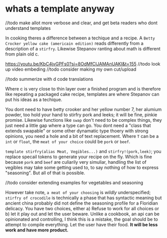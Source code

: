 # whats a template anyway

//todo make allot more verbose and clear, and get beta readers who dont understand templates

In cooking theres a difference between a techique and a recipe. A `Betty Crocker yellow cake (americain edition)` reads differently from a description of a `stirfry`. Likewise Stepanov ranting about math is different from plain old c. 


https://youtu.be/KbC4jvGPFs0?si=8OdMfCIJAMAnUAKI&t=155 //todo look up video embeding //todo consider making my own cut/upload

//todo summerize with d code translations

Where c is very close to thin layer over a finished program and is therefore like repeating a packaged cake recipe, templates are where Stepanov can put his ideas as a techique.

You dont need to have betty crooker and her yellow number 7, her alumium powder, too hold your hand to stirfry pork and leeks; it will be fine, pinkie promise. Likewise functions like `swap` don't need to be complex things, they just need a little gap where a type can go. You dont need a "class that extends swapable" or some other dynamatic type thoery with strong opinions, you need a hole and a bit of text replacement. Where `T` can be a `int` or `float`, the `meat of your choice` could be `pork` or `beef`.

`template stirfry(alias Meat, Vegibles...)` and `stirfry!(pork,leek)`; you replace specail tokens to generate your recipe on the fly. Which is fine because `pork` and `beef` are culiarily very simuliar, handling the list of vegibles may take some getting used to, to say nothing of how to express "seasoning". But all of that is possible.


//todo consider extending examples for vegetables and seasoning

However take note, `a meat of your choosing` is *wildly* underspecified; `stirfry of crocodile` is technically a phase that has syntactic meaning but ancient china probably did not define the seasoning profile for a Floridian delicacy. You have two choices, either a) Refuse to work for all choices or b) let it play out and let the user beware. Unlike a cookbook, an api can be opinionated and controlling, I think this is a mistake, the goal should be to attempt to compile everything. Let the user have their food. **It will be less work and have more product.**




















